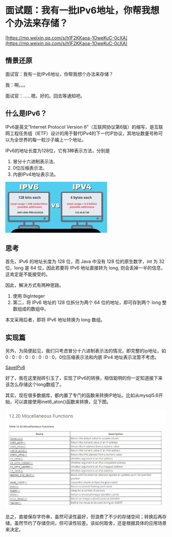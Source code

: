 # 面试题：我有一批IPv6地址，你帮我想个办法来存储？ #

[https://mp.weixin.qq.com/s/h1F2KKaoa-1OweKuC-0cXA](https://mp.weixin.qq.com/s/h1F2KKaoa-1OweKuC-0cXA)

## 情景还原 ##

面试官：我有一批IPv6地址，你帮我想个办法来存储？

我：啊。。。

面试官：……嗯。好的。回去等通知吧。

## 什么是IPv6？ ##

IPv6是英文“Internet Protocol Version 6”（互联网协议第6版）的缩写，是互联网工程任务组（IETF）设计的用于替代IPv4的下一代IP协议，其地址数量号称可以为全世界的每一粒沙子编上一个地址。

IPv6的地址长度为128位，它有3种表示方法，分别是

1. 冒分十六进制表示法、
2. 0位压缩表示法、
3. 内嵌IPv4地址表示法。

![](image/01.jpg)

## 思考 ##

首先，IPv6 的地址长度为 128 位，而 Java 中没有 128 位的原生数字，int 为 32 位，long 是 64 位，因此若要将 IPv6 地址直接转为 long, 则会丢掉一半的信息，这肯定是不能接受的。

因此，解决方式有两种思路。

1. 使用 BigInteger
2. 第二，将 IPv6 地址的 128 位拆分为两个 64 位的地址，即可存到两个 long 整数组成的数组中。

本文采用后者，即将 IPv6 地址转换为 long 数组。

## 实现篇 ##

另外，为简便起见，我们只考虑冒分十六进制表示法的情况，即完整的ip地址，如 0 : 0 : 0 : 0 : 0 : 0 : 0 : 0，0位压缩表示法和内嵌 IPv4 地址表示法暂不考虑。

[SaveIPv6](SaveIPv6.java)

好了，我在这里抛砖引玉了，实现了IPv6的转换，相信聪明的你一定知道接下来该怎么存储这个long数组了。

其实，现在很多数据库，都内置了专门的函数来转换IP地址。比如从mysql5.6开始，可以直接使用inet6_aton()函数来转换，见下图。

![](image/02.jpg)

总之，直接保存字符串，虽然可读性最好，但浪费了不少的存储空间；转换后再存储，虽然节约了存储空间，但可读性较差。该如何取舍，还是根据具体的应用场景来决定。

